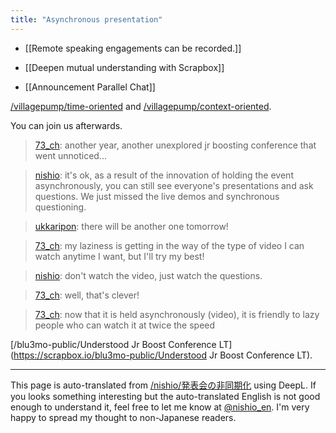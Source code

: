```yaml
---
title: "Asynchronous presentation"
---
```


- [[Remote speaking engagements can be recorded.]]
- [[Deepen mutual understanding with Scrapbox]]

- [[Announcement Parallel Chat]]

[/villagepump/time-oriented](https://scrapbox.io/villagepump/time-oriented) and [/villagepump/context-oriented](https://scrapbox.io/villagepump/context-oriented).



You can join us afterwards.

> [73_ch](https://twitter.com/73_ch/status/1403656979931832323): another year, another unexplored jr boosting conference that went unnoticed...

> [nishio](https://twitter.com/nishio/status/1403681977706840064): it's ok, as a result of the innovation of holding the event asynchronously, you can still see everyone's presentations and ask questions. We just missed the live demos and synchronous questioning.

> [ukkaripon](https://twitter.com/ukkaripon/status/1403683186228416514): there will be another one tomorrow!

> [73_ch](https://twitter.com/73_ch/status/1403683633047633922): my laziness is getting in the way of the type of video I can watch anytime I want, but I'll try my best!

> [nishio](https://twitter.com/nishio/status/1403683850111180810): don't watch the video, just watch the questions.

> [73_ch](https://twitter.com/73_ch/status/1403685330159505411): well, that's clever!

> [73_ch](https://twitter.com/73_ch/status/1403911797988487173): now that it is held asynchronously (video), it is friendly to lazy people who can watch it at twice the speed



[/blu3mo-public/Understood Jr Boost Conference LT](https://scrapbox.io/blu3mo-public/Understood Jr Boost Conference LT).


---
This page is auto-translated from [/nishio/発表会の非同期化](https://scrapbox.io/nishio/発表会の非同期化) using DeepL. If you looks something interesting but the auto-translated English is not good enough to understand it, feel free to let me know at [@nishio_en](https://twitter.com/nishio_en). I'm very happy to spread my thought to non-Japanese readers.